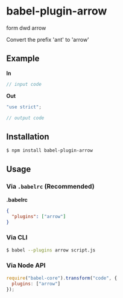 # babel-plugin-arrow

form dwd arrow

Convert the prefix 'ant' to 'arrow'

## Example

**In**

```js
// input code
```

**Out**

```js
"use strict";

// output code
```

## Installation

```sh
$ npm install babel-plugin-arrow
```

## Usage

### Via `.babelrc` (Recommended)

**.babelrc**

```json
{
  "plugins": ["arrow"]
}
```

### Via CLI

```sh
$ babel --plugins arrow script.js
```

### Via Node API

```javascript
require("babel-core").transform("code", {
  plugins: ["arrow"]
});
```
